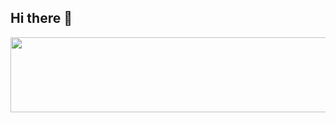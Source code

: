 ## Hi there 👋

<a href="https://github.com/devxb/gitanimals">
  <img src="https://render.gitanimals.org/lines/{minheewonminion}?pet-id=1" width="1000" height="120"/>
</a>



<!--
**minheewonminion/minheewonminion** is a ✨ _special_ ✨ repository because its `README.md` (this file) appears on your GitHub profile.

Here are some ideas to get you started:

- 🔭 I’m currently working on ...
- 🌱 I’m currently learning ...
- 👯 I’m looking to collaborate on ...
- 🤔 I’m looking for help with ...
- 💬 Ask me about ...
- 📫 How to reach me: ...
- 😄 Pronouns: ...
- ⚡ Fun fact: ...
-->
